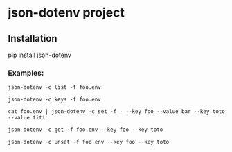# json-dotenv project

## Installation

pip install json-dotenv

### Examples:

`json-dotenv -c list -f foo.env`

`json-dotenv -c keys -f foo.env`

`cat foo.env | json-dotenv -c set -f - --key foo --value bar --key toto --value titi`

`json-dotenv -c get -f foo.env --key foo --key toto`

`json-dotenv -c unset -f foo.env --key foo --key toto`
